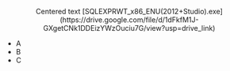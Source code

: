 <p style="text-align: center;">Centered text
[SQLEXPRWT_x86_ENU(2012+Studio).exe](https://drive.google.com/file/d/1dFkfM1J-GXgetCNk1DDEizYWzOuciu7G/view?usp=drive_link)
<div>

- A
- B
- C

</div>
</p>
